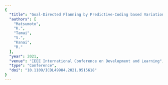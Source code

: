 ```yaml
---
{
  "title": "Goal-Directed Planning by Predictive-Coding based Variational Recurrent Neural Network from Small Training Samples",
  "authors": [
    "Matsumoto",
    "K.",
    "Tamai",
    "S.",
    "Kanai",
    "R."
  ],
  "year": 2021,
  "venue": "IEEE International Conference on Development and Learning",
  "type": "Conference",
  "doi": "10.1109/ICDL49984.2021.9515618"
}
---
```

